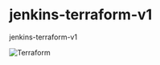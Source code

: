 # jenkins-terraform-v1
jenkins-terraform-v1

![Terraform](https://github.com/hemanth22/jenkins-terraform-v1/workflows/Terraform/badge.svg)
